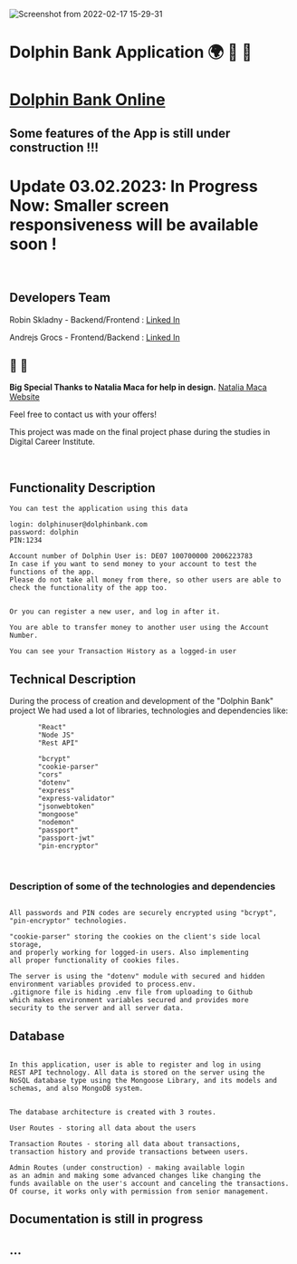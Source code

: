   

![Screenshot from 2022-02-17 15-29-31](https://user-images.githubusercontent.com/79979477/154502653-9207058a-32c7-46f5-8de7-1dd29cccd6fa.png)





# Dolphin Bank Application :earth_africa: :dolphin: :ocean:
# [Dolphin Bank Online](https://dolphin-bank.herokuapp.com/)


## Some features of the App is still under construction !!!

# Update 03.02.2023: In Progress Now: Smaller screen responsiveness will be available soon ! 


<br/>

## Developers Team

Robin Skladny - Backend/Frontend : [Linked In](https://www.linkedin.com/in/robin-skladny-647a1b229/)</br>


Andrejs Grocs - Frontend/Backend : [Linked In](https://www.linkedin.com/in/andrejs-grocs-andrey-detochkin-ab2106141) </br>

## :raised_hands: :pray: 
**Big Special Thanks to Natalia Maca for help in design.** [Natalia Maca Website](https://nataliamaca.com/)</br>



Feel free to contact us with your offers!

This project was made on the final project phase during the studies in Digital Career Institute.




<br/>

## Functionality Description

```
You can test the application using this data

login: dolphinuser@dolphinbank.com
password: dolphin
PIN:1234

Account number of Dolphin User is: DE07 100700000 2006223783
In case if you want to send money to your account to test the functions of the app.
Please do not take all money from there, so other users are able to check the functionality of the app too.


Or you can register a new user, and log in after it.

You are able to transfer money to another user using the Account Number.

You can see your Transaction History as a logged-in user

```


## Technical Description


During the process of creation and development of the "Dolphin Bank" project
We had used a lot of libraries, technologies and dependencies like:

 ```        
        "React"
        "Node JS"
        "Rest API"

        "bcrypt"
        "cookie-parser"
        "cors"
        "dotenv"
        "express"
        "express-validator"
        "jsonwebtoken"
        "mongoose"
        "nodemon"
        "passport"
        "passport-jwt"
        "pin-encryptor"

```
<br/>

### Description of some of the technologies and dependencies

```

All passwords and PIN codes are securely encrypted using "bcrypt",
"pin-encryptor" technologies.

"cookie-parser" storing the cookies on the client's side local storage,
and properly working for logged-in users. Also implementing
all proper functionality of cookies files.

The server is using the "dotenv" module with secured and hidden
environment variables provided to process.env.
.gitignore file is hiding .env file from uploading to Github
which makes environment variables secured and provides more
security to the server and all server data.
```




## Database

```

In this application, user is able to register and log in using
REST API technology. All data is stored on the server using the
NoSQL database type using the Mongoose Library, and its models and schemas, and also MongoDB system.


The database architecture is created with 3 routes.

User Routes - storing all data about the users

Transaction Routes - storing all data about transactions,
transaction history and provide transactions between users.

Admin Routes (under construction) - making available login
as an admin and making some advanced changes like changing the  
funds available on the user's account and canceling the transactions.
Of course, it works only with permission from senior management. 

```

## Documentation is still in progress
## ...

